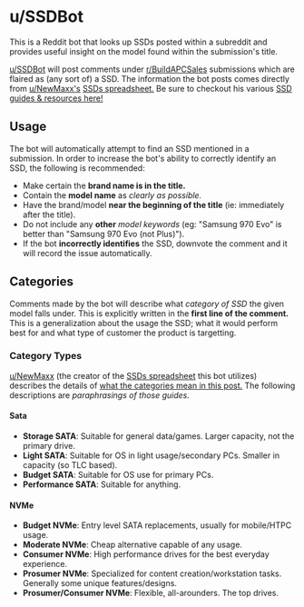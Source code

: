 # u/SSDBot
This is a Reddit bot that looks up SSDs posted within a subreddit and provides useful insight on the model found within the submission's title.

[u/SSDBot](https://www.reddit.com/u/SSDBot) will post comments under [r/BuildAPCSales](https://www.reddit.com/r/BuildAPCSales) submissions which are flaired as (any sort of) a SSD. The information the bot posts comes directly from [u/NewMaxx's](https://www.reddit.com/user/NewMaxx/) [SSDs spreadsheet.](https://docs.google.com/spreadsheets/d/1B27_j9NDPU3cNlj2HKcrfpJKHkOf-Oi1DbuuQva2gT4/edit#gid=0) Be sure to checkout his various [SSD guides & resources here!](https://www.reddit.com/r/NewMaxx/comments/dhvrdm/ssd_guides_resources/)

## Usage
The bot will automatically attempt to find an SSD mentioned in a submission. In order to increase the bot's ability to correctly identify an SSD, the following is recommended:
* Make certain the **brand name is in the title.**
* Contain the **model name** as *clearly as possible.*
* Have the brand/model **near the beginning of the title** (ie: immediately after the title).
* Do not include any **other** *model keywords* (eg: "Samsung 970 Evo" is better than "Samsung 970 Evo (not Plus)").
* If the bot **incorrectly identifies** the SSD, downvote the comment and it will record the issue automatically.

## Categories
Comments made by the bot will describe what *category of SSD* the given model falls under. This is explicitly written in the **first line of the comment.** This is a generalization about the usage the SSD; what it would perform best for and what type of customer the product is targetting.

### Category Types
[u/NewMaxx](https://www.reddit.com/user/NewMaxx/) (the creator of the [SSDs spreadsheet](https://docs.google.com/spreadsheets/d/1B27_j9NDPU3cNlj2HKcrfpJKHkOf-Oi1DbuuQva2gT4/edit#gid=0) this bot utilizes) describes the details of [what the categories mean in this post.](https://www.reddit.com/r/NewMaxx/comments/dhvrdm/ssd_guides_resources/) The following descriptions are *paraphrasings of those guides.*

#### Sata
* **Storage SATA**: Suitable for general data/games. Larger capacity, not the primary drive.
* **Light SATA**: Suitable for OS in light usage/secondary PCs. Smaller in capacity (so TLC based).
* **Budget SATA**: Suitable for OS use for primary PCs.
* **Performance SATA**: Suitable for anything.
#### NVMe
* **Budget NVMe**: Entry level SATA replacements, usually for mobile/HTPC usage.
* **Moderate NVMe**: Cheap alternative capable of any usage.
* **Consumer NVMe**: High performance drives for the best everyday experience.
* **Prosumer NVMe**: Specialized for content creation/workstation tasks. Generally some unique features/designs.
* **Prosumer/Consumer NVMe**: Flexible, all-arounders. The top drives.
